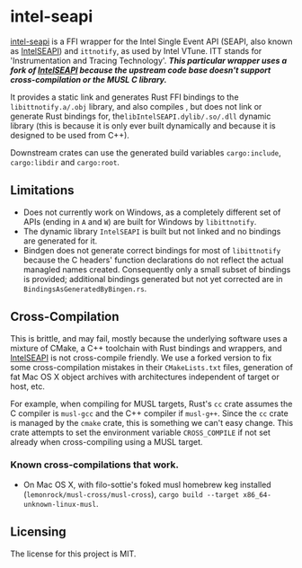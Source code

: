 # intel-seapi

[intel-seapi] is a FFI wrapper for the Intel Single Event API (SEAPI, also known as [IntelSEAPI]) and `ittnotify`, as used by Intel VTune. ITT stands for 'Instrumentation and Tracing Technology'. ***This particular wrapper uses a fork of [IntelSEAPI] because the upstream code base doesn't support cross-compilation or the MUSL C library.***

It provides a static link and generates Rust FFI bindings to the `libittnotify.a/.obj` library, and also compiles , but does not link or generate Rust bindings for, the`libIntelSEAPI.dylib/.so/.dll` dynamic library (this is because it is only ever built dynamically and because it is designed to be used from C++).

Downstream crates can use the generated build variables `cargo:include`, `cargo:libdir` and `cargo:root`.


## Limitations

* Does not currently work on Windows, as a completely different set of APIs (ending in `A` and `W`) are built for Windows by `libittnotify`.
* The dynamic library `IntelSEAPI` is built but not linked and no bindings are generated for it.
* Bindgen does not generate correct bindings for most of `libittnotify` because the C headers' function declarations do not reflect the actual managled names created. Consequently only a small subset of bindings is provided; additional bindings generated but not yet corrected are in `BindingsAsGeneratedByBingen.rs`.


## Cross-Compilation

This is brittle, and may fail, mostly because the underlying software uses a mixture of CMake, a C++ toolchain with Rust bindings and wrappers, and [IntelSEAPI] is not cross-compile friendly. We use a forked version to fix some cross-compilation mistakes in their `CMakeLists.txt` files, generation of fat Mac OS X object archives with architectures independent of target or host, etc.

For example, when compiling for MUSL targets, Rust's `cc` crate assumes the C compiler is `musl-gcc` and the C++ compiler if `musl-g++`. Since the `cc` crate is managed by the `cmake` crate, this is something we can't easy change. This crate attempts to set the environment variable `CROSS_COMPILE` if not set already when cross-compiling using a MUSL target.


### Known cross-compilations that work.

* On Mac OS X, with filo-sottie's foked musl homebrew keg installed (`lemonrock/musl-cross/musl-cross`), `cargo build --target x86_64-unknown-linux-musl`.


## Licensing

The license for this project is MIT.

[intel-seapi]: https://github.com/lemonrock/intel-seapi "intel-seapi GitHub page"
[IntelSEAPI]: https:://gtihub.com/intel/IntelSEAPI "IntelSEAPI GitHub page"
